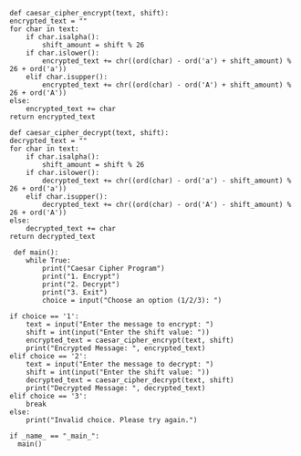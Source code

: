     def caesar_cipher_encrypt(text, shift):
    encrypted_text = ""
    for char in text:
        if char.isalpha():
            shift_amount = shift % 26
        if char.islower():
            encrypted_text += chr((ord(char) - ord('a') + shift_amount) % 26 + ord('a'))
        elif char.isupper():
            encrypted_text += chr((ord(char) - ord('A') + shift_amount) % 26 + ord('A'))
    else:
        encrypted_text += char
    return encrypted_text

    def caesar_cipher_decrypt(text, shift):
    decrypted_text = ""
    for char in text:
        if char.isalpha():
            shift_amount = shift % 26
        if char.islower():
            decrypted_text += chr((ord(char) - ord('a') - shift_amount) % 26 + ord('a'))
        elif char.isupper():
            decrypted_text += chr((ord(char) - ord('A') - shift_amount) % 26 + ord('A'))
    else:
        decrypted_text += char
    return decrypted_text

     def main():
        while True:
            print("Caesar Cipher Program")
            print("1. Encrypt")
            print("2. Decrypt")
            print("3. Exit")
            choice = input("Choose an option (1/2/3): ")

    if choice == '1':
        text = input("Enter the message to encrypt: ")
        shift = int(input("Enter the shift value: "))
        encrypted_text = caesar_cipher_encrypt(text, shift)
        print("Encrypted Message: ", encrypted_text)
    elif choice == '2':
        text = input("Enter the message to decrypt: ")
        shift = int(input("Enter the shift value: "))
        decrypted_text = caesar_cipher_decrypt(text, shift)
        print("Decrypted Message: ", decrypted_text)
    elif choice == '3':
        break
    else:
        print("Invalid choice. Please try again.")

    if _name_ == "_main_":
      main()
